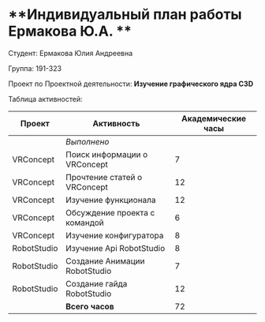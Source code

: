 #  **Индивидуальный план работы Ермакова Ю.А. ** 

Студент: Ермакова Юлия Андреевна

Группа: 191-323

Проект по Проектной деятельности: **Изучение графического ядра C3D**

Таблица активностей:

| Проект | Активность | Академические часы |
|--------------|---------------------------------------------------------------------------------------|----|
| | *Выполнено* | |
| VRConcept | Поиск информации о VRConcept | 7 |
| VRConcept | Прочтение статей о VRConcept | 12 |
| VRConcept | Изучение функционала | 12 |
| VRConcept | Обсуждение проекта с командой | 6 |
| VRConcept | Изучение конфигуратора | 8 |
| RobotStudio | Изучение Api RobotStudio | 8 |
| RobotStudio | Создание Анимации RobotStudio | 7 |
| RobotStudio | Создание гайда RobotStudio | 12 |
| | **Всего часов** | 72 |
